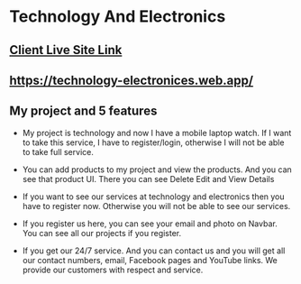 # Technology And Electronics

## [ Client Live Site Link](https://technology-electronices.web.app/)

## https://technology-electronices.web.app/

## My project and 5 features

- My project is technology and now I have a mobile laptop watch. If I want to take this service, I have to register/login, otherwise I will not be able to take full service.

- You can add products to my project and view the products. And you can see that product UI. There you can see Delete Edit and View Details

- If you want to see our services at technology and electronics then you have to register now. Otherwise you will not be able to see our services.

- If you register us here, you can see your email and photo on Navbar. You can see all our projects if you register.

- If you get our 24/7 service. And you can contact us and you will get all our contact numbers, email, Facebook pages and YouTube links. We provide our customers with respect and service.
